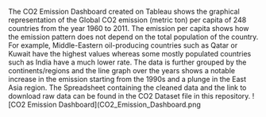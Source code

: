 The CO2 Emission Dashboard created on Tableau shows the graphical representation of the Global CO2 emission (metric ton) per capita of 248 countries from the year 1960 to 2011.
The emission per capita shows how the emission pattern does not depend on the total population of the country. For example, Middle-Eastern oil-producing countries such as Qatar or Kuwait have the highest values whereas some mostly populated countries such as India have a much lower rate.
The data is further grouped by the continents/regions and the line graph over the years shows a notable increase in the emission starting from the 1990s and a plunge in the East Asia region.
The Spreadsheet containing the cleaned data and the link to download raw data can be found in the CO2 Dataset file in this repository.
![CO2 Emission Dashboard](CO2_Emission_Dashboard.png
